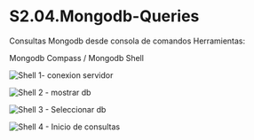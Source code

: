 # S2.04.Mongodb-Queries
Consultas Mongodb desde consola de comandos
Herramientas:

Mongodb Compass / Mongodb Shell


![Shell 1- conexion servidor](https://user-images.githubusercontent.com/107498443/193470633-73752609-5053-4788-8990-3cac39ab5a60.PNG)

![Shell 2 - mostrar db ](https://user-images.githubusercontent.com/107498443/193470659-64a0294c-261c-405f-a9f4-1b11bce156aa.png)

![Shell 3 - Seleccionar db ](https://user-images.githubusercontent.com/107498443/193470672-13d464b0-191c-4f7b-9f24-b325876b4d8d.png)

![Shell 4 - Inicio de consultas ](https://user-images.githubusercontent.com/107498443/193470677-e6f51953-6f5f-46d6-91a8-738a1a548348.png)
